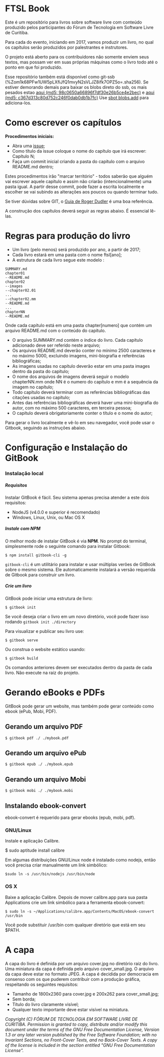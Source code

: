 # FTSL Book

Este é um repositório para livros sobre software livre com conteúdo produzido pelos participantes do Fórum de Tecnologia em Software Livre de Curitiba.

Para cada do evento, iniciando em 2017, vamos produzir um livro, no qual os capítulos serão produzidos por palestrantes e instrutores.

O projeto está aberto para os contribuidores não somente enviem seus textos, mas possam ver em suas próprias máquinas como o livro todo até o ponto em que foi produzido.

Esse repositório também está disponível como git-ssb (%Zom1k68PFw1UW5pLXfiJfQ1mvyN2sVLJZ8ifk7OPZ5o=.sha256). 
Se estiver demorando demais para baixar os blobs direto do ssb, os mais pesados estao
[aqui (md5: 98c0650a66896f7df30e26b5ce4e2bec)](https://serprodrive.serpro.gov.br/s/RZJecuHVlvXsJtR)
e
[aqui (md5: c367d313c80d752c246f0dab0db1b7fc)](https://serprodrive.serpro.gov.br/s/615qxVY6Hv4RMkp)
Use [sbot blobs.add](http://scuttlebot.io/apis/scuttlebot/blobs.html#add-sink) para adiciona-los.

# Como escrever os capítulos

**Procedimentos iniciais:**

* Abra uma [issue](https://github.com/ftslorgbr/book/issues);
* Como título da issue coloque o nome do capítulo que irá escrever: Capítulo N;
* Faça um commit inicial criando a pasta do capítulo com o arquivo README.md dentro;

Estes procedimentos irão "marcar território" - todos saberão que alguém vai escrever aquele capítulo e assim não criarão (intencionalmente) uma pasta igual.
A partir desse commit, pode fazer a escrita localmente e escolher se vai subindo as alterações aos poucos ou quando terminar tudo.

Se tiver dúvidas sobre GIT, o [Guia de Roger Dudler](http://rogerdudler.github.io/git-guide/index.pt_BR.html) é uma boa referência.

A construção dos capítulos deverá seguir as regras abaixo. É essencial lê-las.

# Regras para produção do livro

* Um livro (pelo menos) será produzido por ano, a partir de 2017;
* Cada livro estará em uma pasta com o nome ftsl[ano];
* A estrutura de cada livro segue este modelo :

```
SUMMARY.md 
chapter01
--README.md
chapter02
--images
--chapter02.01
...
--chapter02.mm
--README.md
...
chapterNN
--README.md
```
Onde cada capítulo está em uma pasta chapter[numero] que contém um arquivo README.md com o conteúdo do capítulo.

* O arquivo SUMMARY.md contém o índice do livro. Cada capítulo adicionado deve ser referido neste arquivo;
* Os arquivos README.md deverão conter no mínimo 2500 caracteres e no máximo 5000, excluindo imagens, mini-biografia e referências bibliográficas;
* As imagens usadas no capítulo deverão estar em uma pasta images dentro da pasta do capítulo;
* O nome dos arquivos de imagens deverá seguir o modelo chapterNN.mm onde NN é o numero do capítulo e mm é a sequência da imagem no capítulo;
* Todo capítulo deverá terminar com as referências bibliográficas das citações usadas no capítulo;
* Antes das referências bibliográficas deverá haver uma mini-biografia do autor, com no máximo 500 caracteres, em terceira pessoa;
* O capítulo deverá obrigatoriamente conter o título e o nome do autor;

Para gerar o livro localmente e vê-lo em seu navegador, você pode usar o Gitbook, seguindo as instruções abaixo.

# Configuração e Instalação do GitBook

### Instalação local

##### Requisitos

Instalar GitBook é fácil. Seu sistema apenas precisa atender a este dois requisitos:

* NodeJS (v4.0.0 e superior é recomendado)
* Windows, Linux, Unix, ou Mac OS X

##### Instale com NPM

O melhor modo de instalar GitBook é via **NPM**. No prompt do terminal, simplesmente rode o seguinte comando para instalar Gitbook:

```
$ npm install gitbook-cli -g
```

`gitbook-cli` é um utilitário para instalar e usar múltiplas verões de GitBook sobre o mesmo sistema. Ele automaticamente instalará a versão requerida de Gitbook para construir um livro.

##### Crie um livro

GitBook pode iniciar uma estrutura de livro:

```
$ gitbook init
```

Se você deseja criar o livro em um novo diretório, você pode fazer isso rodando `gitbook init ./directory`

Para visualizar e publicar seu livro use:

```
$ gitbook serve
```

Ou construa o website estático usando:

```
$ gitbook build
```

Os comandos anteriores devem ser executados dentro da pasta de cada livro. Não execute na raiz do projeto.


# Gerando eBooks e PDFs

GitBook pode gerar um website, mas também pode gerar conteúdo como ebook (ePub, Mobi, PDF).

## Gerando um arquivo PDF

```
$ gitbook pdf ./ ./mybook.pdf
```
## Gerando um arquivo ePub

```
$ gitbook epub ./ ./mybook.epub
```
## Gerando um arquivo Mobi

```
$ gitbook mobi ./ ./mybook.mobi
```

## Instalando ebook-convert

ebook-convert é requerido para gerar ebooks (epub, mobi, pdf).

### GNU/Linux

Instale e aplicação Calibre.

$ sudo aptitude install calibre

Em algumas distribuições GNU/Linux node é instalado como nodejs, então você precisa criar manualmente um link simbólico:

```
$sudo ln -s /usr/bin/nodejs /usr/bin/node
```

### OS X

Baixe a aplicação Calibre. Depois de mover calibre.app para sua pasta Applications crie um link simbólico para a ferramenta ebook-convert:

```
$ sudo ln -s ~/Applications/calibre.app/Contents/MacOS/ebook-convert /usr/bin
```

Você pode substituir /usr/bin com qualquer diretório que está em seu $PATH.


# A capa

A capa do livro é definida por um arquivo cover.jpg no diretório raiz do livro. Uma miniatura da capa é definida pelo arquivo cover_small.jpg. O arquivo da capa deve estar no formato JPEG. A capa é decidida por democracia em consenso com os que puderem contribuir com a produção gráfica, respeitando os seguintes requisitos:

* Tamanho de 1800x2360 para cover.jpg e 200x262 para cover_small.jpg;
* Sem borda;
* Título do livro claramente visível;
* Qualquer texto importante deve estar visível na miniatura.


_Copyright (C)  FÓRUM DE TECNOLOGIA EM SOFTWARE LIVRE DE CURITIBA.
Permission is granted to copy, distribute and/or modify this document
under the terms of the GNU Free Documentation License, Version 1.3
or any later version published by the Free Software Foundation;
with no Invariant Sections, no Front-Cover Texts, and no Back-Cover Texts.
A copy of the license is included in the section entitled "GNU
Free Documentation License"._
